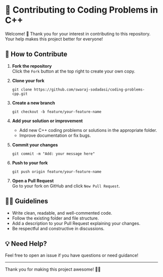 # 📝 Contributing to Coding Problems in C++

Welcome! 🎉 Thank you for your interest in contributing to this repository. Your help makes this project better for everyone!

## 🚀 How to Contribute

1. **Fork the repository**  
    Click the `Fork` button at the top right to create your own copy.

2. **Clone your fork**  
    ```
    git clone https://github.com/swaraj-sodadasi/coding-problems-cpp.git
    ```

3. **Create a new branch**  
    ```
    git checkout -b feature/your-feature-name
    ```

4. **Add your solution or improvement**  
    - Add new C++ coding problems or solutions in the appropriate folder.
    - Improve documentation or fix bugs.

5. **Commit your changes**  
    ```
    git commit -m "Add: your message here"
    ```

6. **Push to your fork**  
    ```
    git push origin feature/your-feature-name
    ```

7. **Open a Pull Request**  
    Go to your fork on GitHub and click `New Pull Request`.

## 🧑‍💻 Guidelines

- Write clean, readable, and well-commented code.
- Follow the existing folder and file structure.
- Add a description to your Pull Request explaining your changes.
- Be respectful and constructive in discussions.

## 💡 Need Help?

Feel free to open an issue if you have questions or need guidance!

---

Thank you for making this project awesome! 🙏✨
